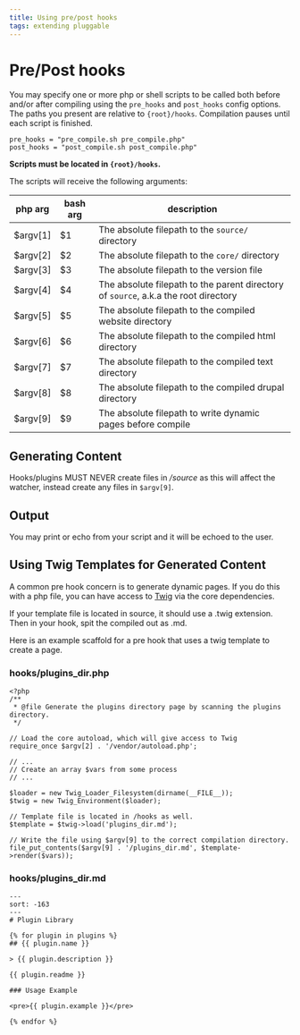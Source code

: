 ```yaml
---
title: Using pre/post hooks
tags: extending pluggable
---
```

# Pre/Post hooks

You may specify one or more php or shell scripts to be called both before and/or after compiling using the `pre_hooks` and `post_hooks` config options.  The paths you present are relative to `{root}/hooks`.  Compilation pauses until each script is finished.

    pre_hooks = "pre_compile.sh pre_compile.php"
    post_hooks = "post_compile.sh post_compile.php"

**Scripts must be located in `{root}/hooks`.**

The scripts will receive the following arguments:

| php arg | bash arg | description                                      |
|----------|---------|--------------------------------------------------|
| $argv[1] | $1      | The absolute filepath to the `source/` directory |
| $argv[2] | $2      | The absolute filepath to the `core/` directory   |
| $argv[3] | $3      | The absolute filepath to the version file        |
| $argv[4] | $4      | The absolute filepath to the parent directory of `source`, a.k.a the root directory  |
| $argv[5] | $5      | The absolute filepath to the compiled website directory  |
| $argv[6] | $6      | The absolute filepath to the compiled html directory  |
| $argv[7] | $7      | The absolute filepath to the compiled text directory  |
| $argv[8] | $8      | The absolute filepath to the compiled drupal directory  |
| $argv[9] | $9      | The absolute filepath to write dynamic pages before compile |

## Generating Content

Hooks/plugins MUST NEVER create files in _/source_ as this will affect the watcher, instead create any files in `$argv[9]`.

## Output

You may print or echo from your script and it will be echoed to the user.

## Using Twig Templates for Generated Content

A common pre hook concern is to generate dynamic pages.  If you do this with a php file, you can have access to [Twig](https://twig.symfony.com/doc/2.x) via the core dependencies.  

If your template file is located in source, it should use a .twig extension.  Then in your hook, spit the compiled out as .md.

Here is an example scaffold for a pre hook that uses a twig template to create a page.

### hooks/plugins_dir.php

    <?php
    /**
     * @file Generate the plugins directory page by scanning the plugins directory.
     */
    
    // Load the core autoload, which will give access to Twig
    require_once $argv[2] . '/vendor/autoload.php';
    
    // ...
    // Create an array $vars from some process
    // ...
    
    $loader = new Twig_Loader_Filesystem(dirname(__FILE__));
    $twig = new Twig_Environment($loader);
    
    // Template file is located in /hooks as well.
    $template = $twig->load('plugins_dir.md');
    
    // Write the file using $argv[9] to the correct compilation directory.
    file_put_contents($argv[9] . '/plugins_dir.md', $template->render($vars));

### hooks/plugins_dir.md

    ---
    sort: -163
    ---
    # Plugin Library
    
    {% for plugin in plugins %}
    ## {{ plugin.name }}
    
    > {{ plugin.description }}
    
    {{ plugin.readme }}
    
    ### Usage Example
    
    <pre>{{ plugin.example }}</pre>
    
    {% endfor %}

